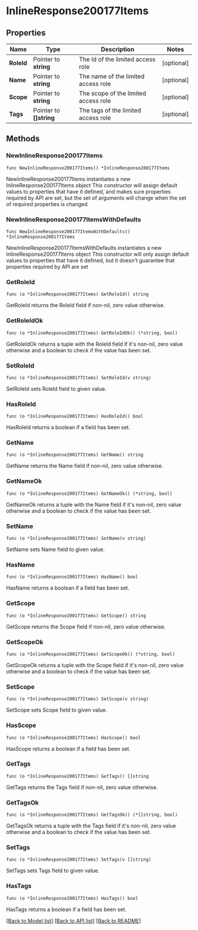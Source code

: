 # InlineResponse200177Items

## Properties

Name | Type | Description | Notes
------------ | ------------- | ------------- | -------------
**RoleId** | Pointer to **string** | The Id of the limited access role | [optional] 
**Name** | Pointer to **string** | The name of the limited access role | [optional] 
**Scope** | Pointer to **string** | The scope of the limited access role | [optional] 
**Tags** | Pointer to **[]string** | The tags of the limited access role | [optional] 

## Methods

### NewInlineResponse200177Items

`func NewInlineResponse200177Items() *InlineResponse200177Items`

NewInlineResponse200177Items instantiates a new InlineResponse200177Items object
This constructor will assign default values to properties that have it defined,
and makes sure properties required by API are set, but the set of arguments
will change when the set of required properties is changed

### NewInlineResponse200177ItemsWithDefaults

`func NewInlineResponse200177ItemsWithDefaults() *InlineResponse200177Items`

NewInlineResponse200177ItemsWithDefaults instantiates a new InlineResponse200177Items object
This constructor will only assign default values to properties that have it defined,
but it doesn't guarantee that properties required by API are set

### GetRoleId

`func (o *InlineResponse200177Items) GetRoleId() string`

GetRoleId returns the RoleId field if non-nil, zero value otherwise.

### GetRoleIdOk

`func (o *InlineResponse200177Items) GetRoleIdOk() (*string, bool)`

GetRoleIdOk returns a tuple with the RoleId field if it's non-nil, zero value otherwise
and a boolean to check if the value has been set.

### SetRoleId

`func (o *InlineResponse200177Items) SetRoleId(v string)`

SetRoleId sets RoleId field to given value.

### HasRoleId

`func (o *InlineResponse200177Items) HasRoleId() bool`

HasRoleId returns a boolean if a field has been set.

### GetName

`func (o *InlineResponse200177Items) GetName() string`

GetName returns the Name field if non-nil, zero value otherwise.

### GetNameOk

`func (o *InlineResponse200177Items) GetNameOk() (*string, bool)`

GetNameOk returns a tuple with the Name field if it's non-nil, zero value otherwise
and a boolean to check if the value has been set.

### SetName

`func (o *InlineResponse200177Items) SetName(v string)`

SetName sets Name field to given value.

### HasName

`func (o *InlineResponse200177Items) HasName() bool`

HasName returns a boolean if a field has been set.

### GetScope

`func (o *InlineResponse200177Items) GetScope() string`

GetScope returns the Scope field if non-nil, zero value otherwise.

### GetScopeOk

`func (o *InlineResponse200177Items) GetScopeOk() (*string, bool)`

GetScopeOk returns a tuple with the Scope field if it's non-nil, zero value otherwise
and a boolean to check if the value has been set.

### SetScope

`func (o *InlineResponse200177Items) SetScope(v string)`

SetScope sets Scope field to given value.

### HasScope

`func (o *InlineResponse200177Items) HasScope() bool`

HasScope returns a boolean if a field has been set.

### GetTags

`func (o *InlineResponse200177Items) GetTags() []string`

GetTags returns the Tags field if non-nil, zero value otherwise.

### GetTagsOk

`func (o *InlineResponse200177Items) GetTagsOk() (*[]string, bool)`

GetTagsOk returns a tuple with the Tags field if it's non-nil, zero value otherwise
and a boolean to check if the value has been set.

### SetTags

`func (o *InlineResponse200177Items) SetTags(v []string)`

SetTags sets Tags field to given value.

### HasTags

`func (o *InlineResponse200177Items) HasTags() bool`

HasTags returns a boolean if a field has been set.


[[Back to Model list]](../README.md#documentation-for-models) [[Back to API list]](../README.md#documentation-for-api-endpoints) [[Back to README]](../README.md)


